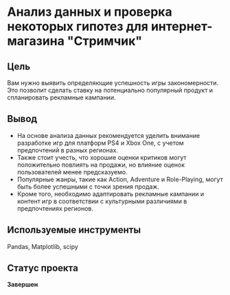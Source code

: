 # Анализ данных и проверка некоторых гипотез для интернет-магазина "Стримчик"

## Цель
Вам нужно выявить определяющие успешность игры закономерности. Это позволит сделать ставку на потенциально популярный продукт и спланировать рекламные кампании.
## Вывод
* На основе анализа данных рекомендуется уделить внимание разработке игр для платформ PS4 и Xbox One, с учетом предпочтений в разных регионах.
* Также стоит учесть, что хорошие оценки критиков могут положительно повлиять на продажи, но влияние оценок пользователей менее предсказуемо.
* Популярные жанры, такие как Action, Adventure и Role-Playing, могут быть более успешными с точки зрения продаж.
* Кроме того, необходимо адаптировать рекламные кампании и контент игр в соответствии с культурными различиями в предпочтениях регионов.
## Используемые инструменты
Pandas, Matplotlib, scipy

## Статус проекта 
**Завершен**
